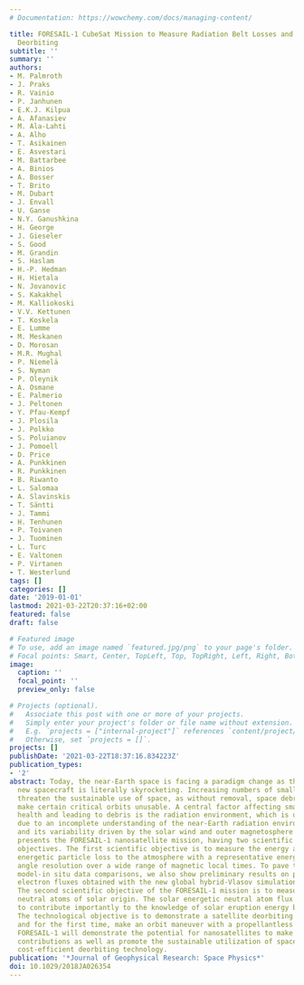 ```yaml
---
# Documentation: https://wowchemy.com/docs/managing-content/

title: FORESAIL-1 CubeSat Mission to Measure Radiation Belt Losses and Demonstrate
  Deorbiting
subtitle: ''
summary: ''
authors:
- M. Palmroth
- J. Praks
- R. Vainio
- P. Janhunen
- E.K.J. Kilpua
- A. Afanasiev
- M. Ala-Lahti
- A. Alho
- T. Asikainen
- E. Asvestari
- M. Battarbee
- A. Binios
- A. Bosser
- T. Brito
- M. Dubart
- J. Envall
- U. Ganse
- N.Y. Ganushkina
- H. George
- J. Gieseler
- S. Good
- M. Grandin
- S. Haslam
- H.-P. Hedman
- H. Hietala
- N. Jovanovic
- S. Kakakhel
- M. Kalliokoski
- V.V. Kettunen
- T. Koskela
- E. Lumme
- M. Meskanen
- D. Morosan
- M.R. Mughal
- P. Niemelä
- S. Nyman
- P. Oleynik
- A. Osmane
- E. Palmerio
- J. Peltonen
- Y. Pfau-Kempf
- J. Plosila
- J. Polkko
- S. Poluianov
- J. Pomoell
- D. Price
- A. Punkkinen
- R. Punkkinen
- B. Riwanto
- L. Salomaa
- A. Slavinskis
- T. Säntti
- J. Tammi
- H. Tenhunen
- P. Toivanen
- J. Tuominen
- L. Turc
- E. Valtonen
- P. Virtanen
- T. Westerlund
tags: []
categories: []
date: '2019-01-01'
lastmod: 2021-03-22T20:37:16+02:00
featured: false
draft: false

# Featured image
# To use, add an image named `featured.jpg/png` to your page's folder.
# Focal points: Smart, Center, TopLeft, Top, TopRight, Left, Right, BottomLeft, Bottom, BottomRight.
image:
  caption: ''
  focal_point: ''
  preview_only: false

# Projects (optional).
#   Associate this post with one or more of your projects.
#   Simply enter your project's folder or file name without extension.
#   E.g. `projects = ["internal-project"]` references `content/project/deep-learning/index.md`.
#   Otherwise, set `projects = []`.
projects: []
publishDate: '2021-03-22T18:37:16.834223Z'
publication_types:
- '2'
abstract: Today, the near‐Earth space is facing a paradigm change as the number of
  new spacecraft is literally skyrocketing. Increasing numbers of small satellites
  threaten the sustainable use of space, as without removal, space debris will eventually
  make certain critical orbits unusable. A central factor affecting small spacecraft
  health and leading to debris is the radiation environment, which is unpredictable
  due to an incomplete understanding of the near‐Earth radiation environment itself
  and its variability driven by the solar wind and outer magnetosphere. This paper
  presents the FORESAIL‐1 nanosatellite mission, having two scientific and one technological
  objectives. The first scientific objective is to measure the energy and flux of
  energetic particle loss to the atmosphere with a representative energy and pitch
  angle resolution over a wide range of magnetic local times. To pave the way to novel
  model‐in situ data comparisons, we also show preliminary results on precipitating
  electron fluxes obtained with the new global hybrid‐Vlasov simulation Vlasiator.
  The second scientific objective of the FORESAIL‐1 mission is to measure energetic
  neutral atoms of solar origin. The solar energetic neutral atom flux has the potential
  to contribute importantly to the knowledge of solar eruption energy budget estimations.
  The technological objective is to demonstrate a satellite deorbiting technology,
  and for the first time, make an orbit maneuver with a propellantless nanosatellite.
  FORESAIL‐1 will demonstrate the potential for nanosatellites to make important scientific
  contributions as well as promote the sustainable utilization of space by using a
  cost‐efficient deorbiting technology.
publication: '*Journal of Geophysical Research: Space Physics*'
doi: 10.1029/2018JA026354
---
```

